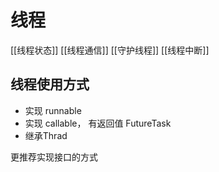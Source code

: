 # 线程
[[线程状态]]
[[线程通信]]
[[守护线程]]
[[线程中断]]

## 线程使用方式
 - 实现 runnable
 - 实现 callable， 有返回值 FutureTask
 - 继承Thrad

更推荐实现接口的方式